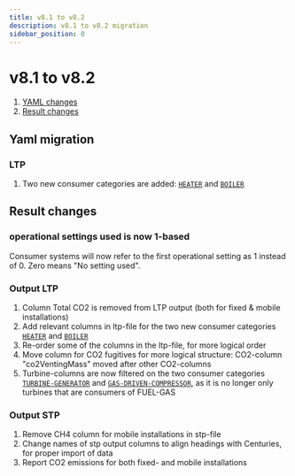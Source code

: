 ```yaml
---
title: v8.1 to v8.2
description: v8.1 to v8.2 migration
sidebar_position: 0
---
```


# v8.1 to v8.2

1. [YAML changes](#yaml-migration)
2. [Result changes](#result-changes)


## Yaml migration
### LTP
1. Two new consumer categories are added: [`HEATER`](../references/keywords/CATEGORY) and [`BOILER`](../references/keywords/CATEGORY)

## Result changes

### operational settings used is now 1-based

Consumer systems will now refer to the first operational setting as 1 instead of 0. Zero means "No setting used".

### Output LTP
1. Column Total CO2 is removed from LTP output (both for fixed & mobile installations)
2. Add relevant columns in ltp-file for the two new consumer categories [`HEATER`](../references/keywords/CATEGORY) and [`BOILER`](../references/keywords/CATEGORY)
3. Re-order some of the columns in the ltp-file, for more logical order
4. Move column for CO2 fugitives for more logical structure: CO2-column "co2VentingMass" moved after other CO2-columns
5. Turbine-columns are now filtered on the two consumer categories [`TURBINE-GENERATOR`](../references/keywords/CATEGORY) and [`GAS-DRIVEN-COMPRESSOR`](../references/keywords/CATEGORY), as it is no longer only turbines that are consumers of FUEL-GAS

### Output STP
1. Remove CH4 column for mobile installations in stp-file
2. Change names of stp output columns to align headings with Centuries, for proper import of data
3. Report CO2 emissions for both fixed- and mobile installations

